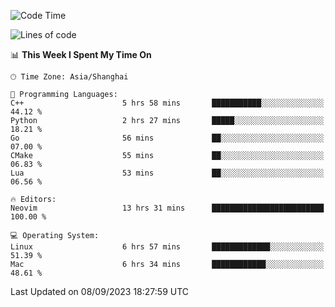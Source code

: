 <!--START_SECTION:waka-->
![Code Time](http://img.shields.io/badge/Code%20Time-1%2C559%20hrs%2059%20mins-blue)

![Lines of code](https://img.shields.io/badge/From%20Hello%20World%20I%27ve%20Written-286.3%20thousand%20lines%20of%20code-blue)

📊 **This Week I Spent My Time On** 

```text
🕑︎ Time Zone: Asia/Shanghai

💬 Programming Languages: 
C++                      5 hrs 58 mins       ███████████░░░░░░░░░░░░░░   44.12 % 
Python                   2 hrs 27 mins       █████░░░░░░░░░░░░░░░░░░░░   18.21 % 
Go                       56 mins             ██░░░░░░░░░░░░░░░░░░░░░░░   07.00 % 
CMake                    55 mins             ██░░░░░░░░░░░░░░░░░░░░░░░   06.83 % 
Lua                      53 mins             ██░░░░░░░░░░░░░░░░░░░░░░░   06.56 % 

🔥 Editors: 
Neovim                   13 hrs 31 mins      █████████████████████████   100.00 % 

💻 Operating System: 
Linux                    6 hrs 57 mins       █████████████░░░░░░░░░░░░   51.39 % 
Mac                      6 hrs 34 mins       ████████████░░░░░░░░░░░░░   48.61 % 
```


 Last Updated on 08/09/2023 18:27:59 UTC
<!--END_SECTION:waka-->
